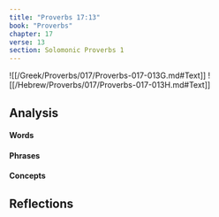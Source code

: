 ```yaml
---
title: "Proverbs 17:13"
book: "Proverbs"
chapter: 17
verse: 13
section: Solomonic Proverbs 1
---
```

![[/Greek/Proverbs/017/Proverbs-017-013G.md#Text]]
![[/Hebrew/Proverbs/017/Proverbs-017-013H.md#Text]]

## Analysis

#### Words

#### Phrases

#### Concepts

## Reflections
